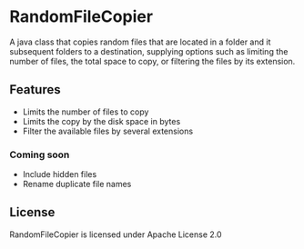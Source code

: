 # RandomFileCopier
A java class that copies random files that are located in a folder and it subsequent folders to a destination, supplying options such as limiting the number of files, the total space to copy, or filtering the files by its extension.
## Features
* Limits the number of files to copy
* Limits the copy by the disk space in bytes
* Filter the available files by several extensions

### Coming soon
* Include hidden files
* Rename duplicate file names

## License
RandomFileCopier is licensed under Apache License 2.0